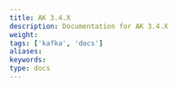 ```yaml
---
title: AK 3.4.X
description: Documentation for AK 3.4.X
weight: 
tags: ['kafka', 'docs']
aliases: 
keywords: 
type: docs
---
```


